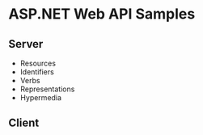 # ASP.NET Web API Samples

## Server
+ Resources
+ Identifiers
+ Verbs
+ Representations
+ Hypermedia

## Client



